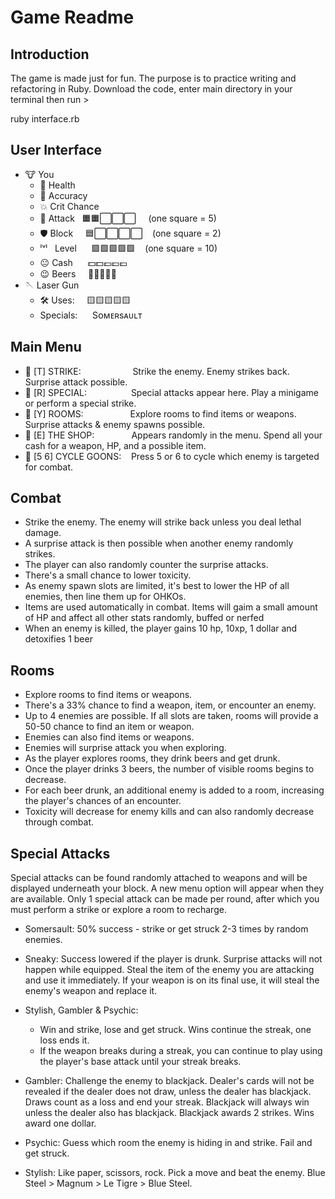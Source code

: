 # Game Readme

## Introduction
The game is made just for fun. The purpose is to practice writing and refactoring in Ruby.
Download the code, enter main directory in your terminal then run >

ruby interface.rb

## User Interface
- 🐮 You
  - 💓 Health
  - 🎯 Accuracy
  - 💥 Crit Chance
  - 💢 Attack     $~$    🟧🟧⬜⬜⬜     $~~~$ (one square = 5)
  - 🛡️ Block      $~~~$   🟦⬜⬜⬜⬜    $~~$ (one square = 2)
  - ˡᵛˡ $~$ Level $~~~~$  🟩🟩🟩🟪🟪    $~~$  (one square = 10)
  - 😐 Cash       $~~~~$  💵💵💷💷💷
  - 😉 Beers      $~~~$  🍺🫙🫙🫙🫙
- 🪡 Laser Gun
  - 🛠️ Uses:     $~~~$   🟨🟨🟨🟨🟨
  - Specials:    $~~~~$   Sᴏᴍᴇʀsᴀᴜʟᴛ

## Main Menu
- 🥷 [T] STRIKE:        $~~~~~~~~~~~~~~~~~~~$ Strike the enemy. Enemy strikes back. Surprise attack possible.
- 🐬 [R] SPECIAL:       $~~~~~~~~~~~~~~~~$    Special attacks appear here. Play a minigame or perform a special strike.
- 💨 [Y] ROOMS:         $~~~~~~~~~~~~~~~~~$   Explore rooms to find items or weapons. Surprise attacks & enemy spawns possible.
- 🛒 [E] THE SHOP:      $~~~~~~~~~~~~~$       Appears randomly in the menu. Spend all your cash for a weapon, HP, and a possible item.
- 🎯 [5 6] CYCLE GOONS: $~~$                  Press 5 or 6 to cycle which enemy is targeted for combat.

## Combat
- Strike the enemy. The enemy will strike back unless you deal lethal damage.
- A surprise attack is then possible when another enemy randomly strikes.
- The player can also randomly counter the surprise attacks.
- There's a small chance to lower toxicity.
- As enemy spawn slots are limited, it's best to lower the HP of all enemies, then line them up for OHKOs.
- Items are used automatically in combat. Items will gaim a small amount of HP and affect all other stats randomly, buffed or nerfed
- When an enemy is killed, the player gains 10 hp, 10xp, 1 dollar and detoxifies 1 beer

## Rooms
- Explore rooms to find items or weapons.
- There's a 33% chance to find a weapon, item, or encounter an enemy.
- Up to 4 enemies are possible. If all slots are taken, rooms will provide a 50-50 chance to find an item or weapon.
- Enemies can also find items or weapons.
- Enemies will surprise attack you when exploring.
- As the player explores rooms, they drink beers and get drunk.
- Once the player drinks 3 beers, the number of visible rooms begins to decrease.
- For each beer drunk, an additional enemy is added to a room, increasing the player's chances of an encounter.
- Toxicity will decrease for enemy kills and can also randomly decrease through combat.

## Special Attacks
Special attacks can be found randomly attached to weapons and will be displayed underneath your block. A new menu option will appear when they are available. Only 1 special attack can be made per round, after which you must perform a strike or explore a room to recharge.

- Somersault: 50% success - strike or get struck 2-3 times by random enemies.
- Sneaky: Success lowered if the player is drunk. Surprise attacks will not happen while equipped. Steal the item of the enemy you are attacking and use it immediately. If your weapon is on its final use, it will steal the enemy's weapon and replace it.

- Stylish, Gambler & Psychic:
  - Win and strike, lose and get struck. Wins continue the streak, one loss ends it.
  - If the weapon breaks during a streak, you can continue to play using the player's base attack until your streak breaks.

- Gambler: Challenge the enemy to blackjack. Dealer's cards will not be revealed if the dealer does not draw, unless the dealer has blackjack. Draws count as a loss and end your streak. Blackjack will always win unless the dealer also has blackjack. Blackjack awards 2 strikes. Wins award one dollar.

- Psychic: Guess which room the enemy is hiding in and strike. Fail and get struck.
- Stylish: Like paper, scissors, rock. Pick a move and beat the enemy. Blue Steel > Magnum > Le Tigre > Blue Steel.

